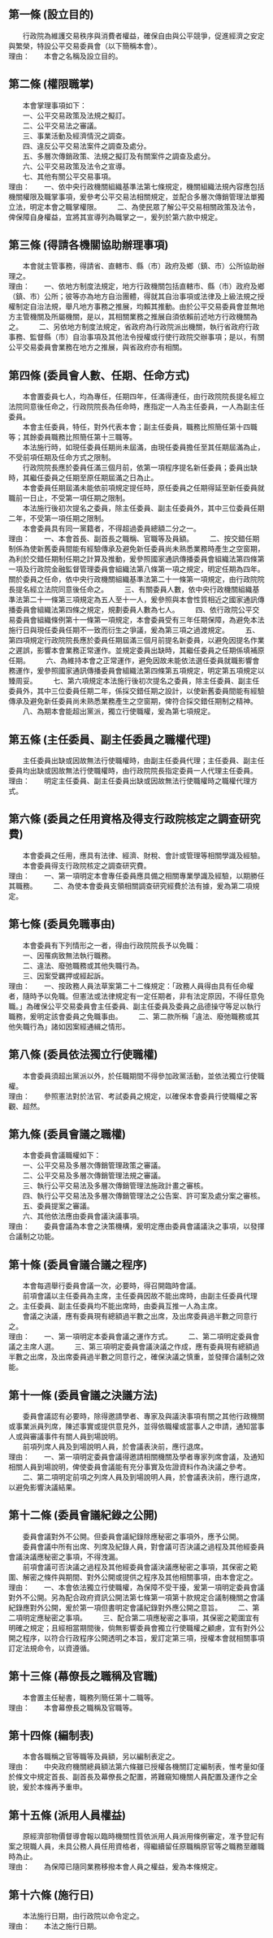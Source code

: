第一條 (設立目的)
-----------------
　　行政院為維護交易秩序與消費者權益，確保自由與公平競爭，促進經濟之安定與繁榮，特設公平交易委員會（以下簡稱本會）。  
理由：　　本會之名稱及設立目的。

第二條 (權限職掌)
-----------------
　　本會掌理事項如下：  
　　一、公平交易政策及法規之擬訂。  
　　二、公平交易法之審議。  
　　三、事業活動及經濟情況之調查。  
　　四、違反公平交易法案件之調查及處分。  
　　五、多層次傳銷政策、法規之擬訂及有關案件之調查及處分。  
　　六、公平交易政策及法令之宣導。  
　　七、其他有關公平交易事項。  
理由：　　一、依中央行政機關組織基準法第七條規定，機關組織法規內容應包括機關權限及職掌事項，爰參考公平交易法相關規定，並配合多層次傳銷管理法單獨立法，明定本會之職掌權限。
　　二、為使民眾了解公平交易相關政策及法令，俾保障自身權益，宜將其宣導列為職掌之一，爰列於第六款中規定。

第三條 (得請各機關協助辦理事項)
-------------------------------
　　本會就主管事務，得請省、直轄市、縣（市）政府及鄉（鎮、市）公所協助辦理之。  
理由：　　一、依地方制度法規定，地方行政機關包括直轄市、縣（市）政府及鄉（鎮、市）公所；彼等亦為地方自治團體，得就其自治事項或法律及上級法規之授權制定自治法規，舉凡地方事務之推展，均賴其推動。由於公平交易委員會並無地方主管機關及所屬機關，是以，其相關業務之推展自須依賴前述地方行政機關為之。
　　二、另依地方制度法規定，省政府為行政院派出機關，執行省政府行政事務、監督縣（市）自治事項及其他法令授權或行使行政院交辦事項；是以，有關公平交易委員會業務在地方之推展，與省政府亦有相關。

第四條 (委員會人數、任期、任命方式)
-----------------------------------
　　本會置委員七人，均為專任，任期四年，任滿得連任，由行政院院長提名經立法院同意後任命之，行政院院長為任命時，應指定一人為主任委員，一人為副主任委員。  
　　本會主任委員，特任，對外代表本會；副主任委員，職務比照簡任第十四職等；其餘委員職務比照簡任第十三職等。  
　　本法施行時，如現任委員任期尚未屆滿，由現任委員擔任至其任期屆滿為止，不受前項任期及任命方式之限制。  
　　行政院院長應於委員任滿三個月前，依第一項程序提名新任委員；委員出缺時，其繼任委員之任期至原任期屆滿之日為止。  
　　本會委員任期屆滿未能依前項規定提任時，原任委員之任期得延至新任委員就職前一日止，不受第一項任期之限制。  
　　本法施行後初次提名之委員，除主任委員、副主任委員外，其中三位委員任期二年，不受第一項任期之限制。  
　　本會委員具有同一黨籍者，不得超過委員總額二分之一。  
理由：　　一、本會首長、副首長之職稱、官職等及員額。
　　二、按交錯任期制係為使新舊委員間能有經驗傳承及避免新任委員尚未熟悉業務時產生之空窗期，為利於交錯任期制任期之計算及推動，爰參照國家通訊傳播委員會組織法第四條第一項及行政院金融監督管理委員會組織法第八條第一項之規定，明定任期為四年。關於委員之任命，依中央行政機關組織基準法第二十一條第一項規定，由行政院院長提名經立法院同意後任命之。
　　三、有關委員人數，依中央行政機關組織基準法第二十一條第三項規定為五人至十一人，爰參照與本會性質相近之國家通訊傳播委員會組織法第四條之規定，規劃委員人數為七人。
　　四、依行政院公平交易委員會組織條例第十一條第一項規定，本會委員受有三年任期保障，為避免本法施行日與現任委員任期不一致而衍生之爭議，爰為第三項之過渡規定。
　　五、第四項規定行政院院長應於委員任期屆滿三個月前提名新委員，以避免因提名作業之遲誤，影響本會業務正常運作。並規定委員出缺時，其繼任委員之任期係填補原任期。
　　六、為維持本會之正常運作，避免因故未能依法選任委員就職影響會務運作，爰參照國家通訊傳播委員會組織法第四條第五項規定，明定第五項規定以臻周妥。
　　七、第六項規定本法施行後初次提名之委員，除主任委員、副主任委員外，其中三位委員任期二年，係採交錯任期之設計，以使新舊委員間能有經驗傳承及避免新任委員尚未熟悉業務產生之空窗期，俾符合採交錯任期制之精神。
　　八、為期本會能超出黨派，獨立行使職權，爰為第七項規定。

第五條 (主任委員、副主任委員之職權代理)
---------------------------------------
　　主任委員出缺或因故無法行使職權時，由副主任委員代理；主任委員、副主任委員均出缺或因故無法行使職權時，由行政院院長指定委員一人代理主任委員。  
理由：　　明定主任委員、副主任委員出缺或因故無法行使職權時之職權代理方式。

第六條 (委員之任用資格及得支行政院核定之調查研究費)
---------------------------------------------------
　　本會委員之任用，應具有法律、經濟、財稅、會計或管理等相關學識及經驗。  
　　本會委員得支行政院核定之調查研究費。  
理由：　　一、第一項明定本會專任委員應具備之相關專業學識及經驗，以期勝任其職務。
　　二、為使本會委員支領相關調查研究經費於法有據，爰為第二項規定。

第七條 (委員免職事由)
---------------------
　　本會委員有下列情形之一者，得由行政院院長予以免職：  
　　一、因罹病致無法執行職務。  
　　二、違法、廢弛職務或其他失職行為。  
　　三、因案受羈押或經起訴。  
理由：　　一、按政務人員法草案第二十二條規定：「政務人員得由具有任命權者，隨時予以免職。但憲法或法律規定有一定任期者，非有法定原因，不得任意免職。」為確保公平交易委員會主任委員、副主任委員及委員之品德操守等足以執行職務，爰明定該會委員之免職事由。
　　二、第二款所稱「違法、廢弛職務或其他失職行為」諸如因案經通緝之情形。

第八條 (委員依法獨立行使職權)
-----------------------------
　　本會委員須超出黨派以外，於任職期間不得參加政黨活動，並依法獨立行使職權。  
理由：　　參照憲法對於法官、考試委員之規定，以確保本會委員行使職權之客觀、超然。

第九條 (委員會議之職權)
-----------------------
　　本會委員會議職權如下：  
　　一、公平交易及多層次傳銷管理政策之審議。  
　　二、公平交易及多層次傳銷管理法規之審議。  
　　三、執行公平交易法及多層次傳銷管理法施政計畫之審核。  
　　四、執行公平交易法及多層次傳銷管理法之公告案、許可案及處分案之審核。  
　　五、委員提案之審議。  
　　六、其他依法應由委員會議決議事項。  
理由：　　委員會議為本會之決策機構，爰明定應由委員會議議決之事項，以發揮合議制之功能。

第十條 (委員會議合議之程序)
---------------------------
　　本會每週舉行委員會議一次，必要時，得召開臨時會議。  
　　前項會議以主任委員為主席，主任委員因故不能出席時，由副主任委員代理之。主任委員、副主任委員均不能出席時，由委員互推一人為主席。  
　　會議之決議，應有委員現有總額過半數之出席，及出席委員過半數之同意行之。  
理由：　　一、第一項明定本委員會議之運作方式。
　　二、第二項明定委員會議之主席人選。
　　三、第三項明定委員會議決議之作成，應有委員現有總額過半數之出席，及出席委員過半數之同意行之，確保決議之慎重，並發揮合議制之效能。

第十一條 (委員會議之決議方法)
-----------------------------
　　委員會議認有必要時，除得邀請學者、專家及與議決事項有關之其他行政機關或事業派員列席，陳述事實或提供意見外，並得依職權或當事人之申請，通知當事人或與審議事件有關人員到場說明。  
　　前項列席人員及到場說明人員，於會議表決前，應行退席。  
理由：　　一、第一項明定委員會議得邀請相關機關及學者專家列席會議，及通知相關人員到場說明，俾使委員會議能有充分事實及佐證資料作為決議之參考。
　　二、第二項明定前項之列席人員及到場說明人員，於會議表決前，應行退席，以避免影響決議結果。

第十二條 (委員會議紀錄之公開)
-----------------------------
　　委員會議對外不公開。但委員會議紀錄除應秘密之事項外，應予公開。  
　　委員會議中所有出席、列席及紀錄人員，對會議可否決議之過程及其他經委員會議決議應秘密之事項，不得洩漏。  
　　前項會議可否決議之過程及其他經委員會議決議應秘密之事項，其保密之範圍、解密之條件與期間、對外公開或提供之程序及其他相關事項，由本會定之。  
理由：　　一、本會依法獨立行使職權，為保障不受干擾，爰第一項明定委員會議對外不公開。另為配合政府資訊公開法第七條第一項第十款規定合議制機關之會議紀錄應對外公開，爰於第一項但書明定會議紀錄對外應公開之意旨。
　　二、第二項明定應秘密之事項。
　　三、配合第二項應秘密之事項，其保密之範圍宜有明確之規定；且經相當期間後，倘無影響委員會獨立行使職權之顧慮，宜有對外公開之程序，以符合行政程序公開透明之本旨，爰訂定第三項，授權本會就相關事項訂定法規命令，以資遵循。

第十三條 (幕僚長之職稱及官職)
-----------------------------
　　本會置主任秘書，職務列簡任第十二職等。  
理由：　　本會幕僚長之職稱及官職等。

第十四條 (編制表)
-----------------
　　本會各職稱之官等職等及員額，另以編制表定之。  
理由：　　中央政府機關總員額法第六條雖已授權各機關訂定編制表，惟考量如僅於條文中規定首長、副首長及幕僚長之配置，將難窺知機關人員配置及運作之全貌，爰於本條再予重申。

第十五條 (派用人員權益)
-----------------------
　　原經濟部物價督導會報以臨時機關性質依派用人員派用條例審定，准予登記有案之現職人員，未具公務人員任用資格者，得繼續留任原職稱原官等之職務至離職時為止。  
理由：　　為保障已隨同業務移撥本會人員之權益，爰為本條規定。

第十六條 (施行日)
-----------------
　　本法施行日期，由行政院以命令定之。  
理由：　　本法之施行日期。